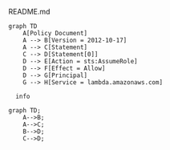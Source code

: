 README.md
```mermaid
graph TD
    A[Policy Document]
    A --> B[Version = 2012-10-17]
    A --> C[Statement]
    C --> D[Statement[0]]
    D --> E[Action = sts:AssumeRole]
    D --> F[Effect = Allow]
    D --> G[Principal]
    G --> H[Service = lambda.amazonaws.com]
```


```mermaid
  info
```

```mermaid
graph TD;
    A-->B;
    A-->C;
    B-->D;
    C-->D;
```
